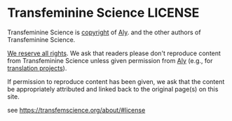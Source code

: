 # Transfeminine Science LICENSE

Transfeminine Science is [copyright](https://en.wikipedia.org/wiki/Copyright) of [Aly][aly].
and the other authors of Transfeminine Science.

[We reserve all rights](https://en.wikipedia.org/wiki/All_rights_reserved).
We ask that readers please don't reproduce content from Transfeminine Science unless given permission from [Aly][aly] (e.g., for [translation projects](https://transfemscience.org/misc/#transfeminine-science-translations)).

If permission to reproduce content has been given, we ask that the content be appropriately attributed and linked back to the original page(s) on this site.

see <https://transfemscience.org/about/#license>

[aly]: https://transfemscience.org/about/#aly
